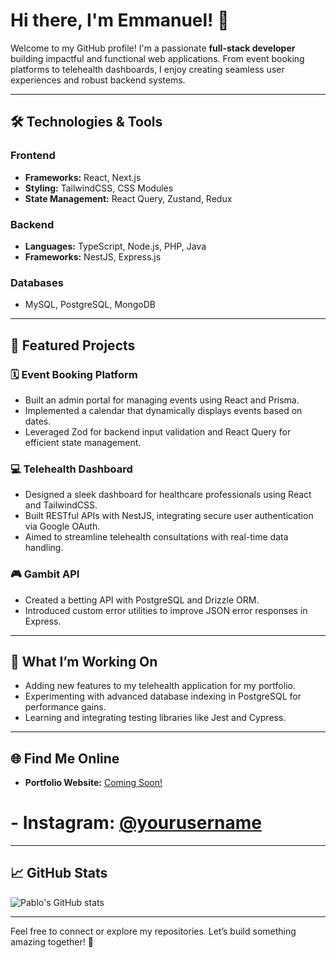 # Hi there, I'm Emmanuel! 👋

Welcome to my GitHub profile! I'm a passionate **full-stack developer** building impactful and functional web applications. From event booking platforms to telehealth dashboards, I enjoy creating seamless user experiences and robust backend systems.

---

## 🛠️ Technologies & Tools

### **Frontend**
- **Frameworks:** React, Next.js
- **Styling:** TailwindCSS, CSS Modules
- **State Management:** React Query, Zustand, Redux

### **Backend**
- **Languages:** TypeScript, Node.js, PHP, Java
- **Frameworks:** NestJS, Express.js

### **Databases**
- MySQL, PostgreSQL, MongoDB

---

## 📂 Featured Projects

### 🗓️ **Event Booking Platform**
- Built an admin portal for managing events using React and Prisma.
- Implemented a calendar that dynamically displays events based on dates.
- Leveraged Zod for backend input validation and React Query for efficient state management.

### 💻 **Telehealth Dashboard**
- Designed a sleek dashboard for healthcare professionals using React and TailwindCSS.
- Built RESTful APIs with NestJS, integrating secure user authentication via Google OAuth.
- Aimed to streamline telehealth consultations with real-time data handling.

### 🎮 **Gambit API**
- Created a betting API with PostgreSQL and Drizzle ORM.
- Introduced custom error utilities to improve JSON error responses in Express.

---

## 🌟 What I’m Working On
- Adding new features to my telehealth application for my portfolio.
- Experimenting with advanced database indexing in PostgreSQL for performance gains.
- Learning and integrating testing libraries like Jest and Cypress.

---

## 🌐 Find Me Online
- **Portfolio Website:** [Coming Soon!](#)
# - **Instagram:** [@yourusername](https://www.instagram.com/yourusername)

---

## 📈 GitHub Stats
![Pablo's GitHub stats](https://github-readme-stats.vercel.app/api?username=imDmanuel&show_icons=true&theme=radical)

---

Feel free to connect or explore my repositories. Let’s build something amazing together! 🚀
